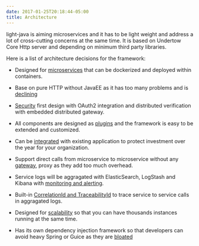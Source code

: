 ```yaml
---
date: 2017-01-25T20:18:44-05:00
title: Architecture
---
```


light-java is aiming microservices and it has to be light weight and address a lot of cross-cutting
concerns at the same time. It is based on Undertow Core Http server and depending on minimum third
party libraries. 

Here is a list of architecture decisions for the framework:

* Designed for [microservices](https://networknt.github.io/light-java/architecture/microservices/) that can be dockerized and deployed within containers.

* Base on pure HTTP without JavaEE as it has too many problems and is [declining](https://networknt.github.io/light-java/architecture/jee-is-dead/)
 
* [Security](https://networknt.github.io/light-java/architecture/security/) first design with OAuth2 integration and distributed verification with embedded distributed gateway.

* All components are designed as [plugins](https://networknt.github.io/light-java/architecture/security/) and the framework is easy to be extended and customized.

* Can be [integrated](https://networknt.github.io/light-java/architecture/integration/) with existing application to protect investment over the year for your organization.

* Support direct calls from microservice to microservice without any [gateway](https://networknt.github.io/light-java/architecture/gateway/), proxy as they add too much overhead. 

* Service logs will be aggragated with ElasticSearch, LogStash and Kibana with [monitoring and alerting](https://networknt.github.io/light-java/architecture/monitoring/).

* Built-in [CorrelationId and TraceabilityId](https://networknt.github.io/light-java/architecture/traceability/) to trace service to service calls in aggragated logs.

* Designed for [scalability](https://networknt.github.io/light-java/architecture/scalability/) so that you can have thousands instances running at the same time. 
 
* Has its own dependency injection framework so that developers can avoid heavy Spring or Guice as they are [bloated](https://networknt.github.io/light-java/architecture/spring-is-bloated/) 

